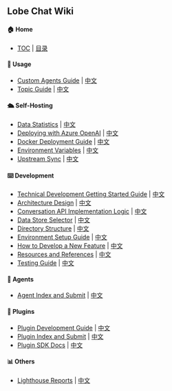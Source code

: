 ## Lobe Chat Wiki

#### 🏠 Home

- [TOC](Home) | [目录](Home)

<!-- DOCS LIST -->

#### 🤯 Usage

- [Custom Agents Guide](https://github.com/lobehub/lobe-chat/wiki/Usage-Agents) | [中文](https://github.com/lobehub/lobe-chat/wiki/Usage-Agents.zh-CN)
- [Topic Guide](https://github.com/lobehub/lobe-chat/wiki/Usage-Topics) | [中文](https://github.com/lobehub/lobe-chat/wiki/Usage-Topics.zh-CN)

#### 🛳 Self-Hosting

- [Data Statistics](https://github.com/lobehub/lobe-chat/wiki/Analytics) | [中文](https://github.com/lobehub/lobe-chat/wiki/Analytics.zh-CN)
- [Deploying with Azure OpenAI](https://github.com/lobehub/lobe-chat/wiki/Deploy-with-Azure-OpenAI) | [中文](https://github.com/lobehub/lobe-chat/wiki/Deploy-with-Azure-OpenAI.zh-CN)
- [Docker Deployment Guide](https://github.com/lobehub/lobe-chat/wiki/Docker-Deployment) | [中文](https://github.com/lobehub/lobe-chat/wiki/Docker-Deployment.zh-CN)
- [Environment Variables](https://github.com/lobehub/lobe-chat/wiki/Environment-Variable) | [中文](https://github.com/lobehub/lobe-chat/wiki/Environment-Variable.zh-CN)
- [Upstream Sync](https://github.com/lobehub/lobe-chat/wiki/Upstream-Sync) | [中文](https://github.com/lobehub/lobe-chat/wiki/Upstream-Sync.zh-CN)

#### ⌨️ Development

- [Technical Development Getting Started Guide](https://github.com/lobehub/lobe-chat/wiki/index) | [中文](https://github.com/lobehub/lobe-chat/wiki/index.zh-CN)
- [Architecture Design](https://github.com/lobehub/lobe-chat/wiki/Architecture) | [中文](https://github.com/lobehub/lobe-chat/wiki/Architecture.zh-CN)
- [Conversation API Implementation Logic](https://github.com/lobehub/lobe-chat/wiki/Chat-API) | [中文](https://github.com/lobehub/lobe-chat/wiki/Chat-API.zh-CN)
- [Data Store Selector](https://github.com/lobehub/lobe-chat/wiki/Data-Store-Selectors) | [中文](https://github.com/lobehub/lobe-chat/wiki/Data-Store-Selectors.zh-CN)
- [Directory Structure](https://github.com/lobehub/lobe-chat/wiki/Folder-Structure) | [中文](https://github.com/lobehub/lobe-chat/wiki/Folder-Structure.zh-CN)
- [Environment Setup Guide](https://github.com/lobehub/lobe-chat/wiki/Steup-Development) | [中文](https://github.com/lobehub/lobe-chat/wiki/Steup-Development.zh-CN)
- [How to Develop a New Feature](https://github.com/lobehub/lobe-chat/wiki/Feature-Development) | [中文](https://github.com/lobehub/lobe-chat/wiki/Feature-Development.zh-CN)
- [Resources and References](https://github.com/lobehub/lobe-chat/wiki/Resources) | [中文](https://github.com/lobehub/lobe-chat/wiki/Resources.zh-CN)
- [Testing Guide](https://github.com/lobehub/lobe-chat/wiki/Test) | [中文](https://github.com/lobehub/lobe-chat/wiki/Test.zh-CN)

#### 🤖 Agents

- [Agent Index and Submit](https://github.com/lobehub/lobe-chat-agents) | [中文](https://github.com/lobehub/lobe-chat-agents/blob/main/README.zh-CN.md)

#### 🧩 Plugins

- [Plugin Development Guide](https://github.com/lobehub/lobe-chat/wiki/Plugin-Development) | [中文](https://github.com/lobehub/lobe-chat/wiki/Plugin-Development.zh-CN)
- [Plugin Index and Submit](https://github.com/lobehub/lobe-chat-plugins) | [中文](https://github.com/lobehub/lobe-chat-plugins/blob/main/README.zh-CN.md)
- [Plugin SDK Docs](https://chat-plugin-sdk.lobehub.com) | [中文](https://chat-plugin-sdk.lobehub.com)

#### 📊 Others

- [Lighthouse Reports](https://github.com/lobehub/lobe-chat/wiki/Lighthouse) | [中文](https://github.com/lobehub/lobe-chat/wiki/Lighthouse.zh-CN)

 <!-- DOCS LIST -->

<!-- LINK GROUP -->
